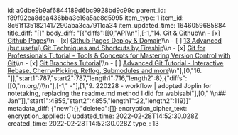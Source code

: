 id: a0dbe9b9af6844189d6bc9928bd9c99c
parent_id: f89f92ea8dea436bba3e16a5ae8d5995
item_type: 1
item_id: 8c61f1351821417290aba3ca7911ca34
item_updated_time: 1646059685884
title_diff: "[]"
body_diff: "[{\"diffs\":[[0,\"API\\\n\"],[-1,\"14. Git & Github\\\n    - [x] [Github Pages](https://docs.github.com/en/pages/getting-started-with-github-pages/about-github-pages)\\\n    - [x] [Github Pages Deploy & Domain](https://www.youtube.com/watch?v=SKXkC4SqtRk)\\\n    - [ ] [13 Advanced (but useful) Git Techniques and Shortcuts by Fireship](https://www.youtube.com/watch?v=ecK3EnyGD8o)\\\n    - [x] [Git for Professionals Tutorial - Tools & Concepts for Mastering Version Control with Git](https://www.youtube.com/watch?v=Uszj_k0DGsg)\\\n    - [x] [Git Branches Tutorial](https://www.youtube.com/watch?v=e2IbNHi4uCI)\\\n    - [ ] [Advanced Git Tutorial - Interactive Rebase, Cherry-Picking, Reflog, Submodules and more](https://www.youtube.com/watch?v=qsTthZi23VE)\\\n\"],[0,\"16. \"]],\"start1\":787,\"start2\":787,\"length1\":716,\"length2\":8},{\"diffs\":[[0,\"m.org/)\\\n\"],[-1,\"     -\"],[1,\"9. 220228 - workflow | adopted Joplin for notetaking, replacing the readme.md method I did for wabisabi\"],[0,\" \\\n## Jan\"]],\"start1\":4855,\"start2\":4855,\"length1\":22,\"length2\":119}]"
metadata_diff: {"new":{},"deleted":[]}
encryption_cipher_text: 
encryption_applied: 0
updated_time: 2022-02-28T14:52:30.028Z
created_time: 2022-02-28T14:52:30.028Z
type_: 13